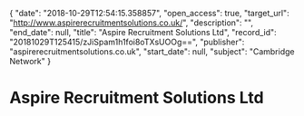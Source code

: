 {
  "date": "2018-10-29T12:54:15.358857", 
  "open_access": true, 
  "target_url": "http://www.aspirerecruitmentsolutions.co.uk/", 
  "description": "", 
  "end_date": null, 
  "title": "Aspire Recruitment Solutions Ltd", 
  "record_id": "20181029T125415/zJiSpam1h1foi8oTXsUOOg==", 
  "publisher": "aspirerecruitmentsolutions.co.uk", 
  "start_date": null, 
  "subject": "Cambridge Network"
}

# Aspire Recruitment Solutions Ltd

